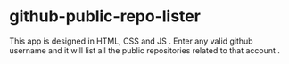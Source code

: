 # github-public-repo-lister
This app is designed in HTML, CSS and JS . Enter any valid github username and it will list all the public repositories related to that account . 
